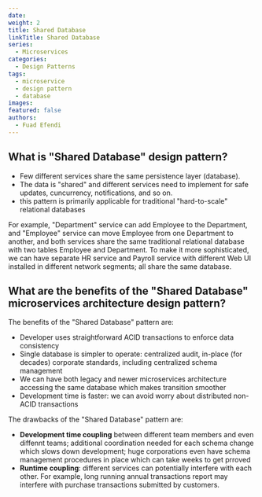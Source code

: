 ```yaml
---
date:
weight: 2
title: Shared Database
linkTitle: Shared Database
series:
  - Microservices
categories:
  - Design Patterns
tags:
  - microservice
  - design pattern
  - database
images:
featured: false
authors:
  - Fuad Efendi
---
```


## What is "Shared Database" design pattern? 

- Few different services share the same persistence layer (database).
- The data is "shared" and different services need to implement for safe updates, cuncurrency, notifications, and so on.
- this pattern is primarily applicable for traditional "hard-to-scale" relational databases

For example, "Department" service can add Employee to the Department, and "Employee" service can move Employee from one Department to another, and both services share the same traditional relational database with two tables Employee and Department. To make it more sophisticated, we can have separate HR service and Payroll service with different Web UI installed in different network segments; all share the same database.

## What are the benefits of the "Shared Database" microservices architecture design pattern?

The benefits of the "Shared Database" pattern are:
- Developer uses straightforward ACID transactions to enforce data consistency
- Single database is simpler to operate: centralized audit, in-place (for decades) corporate standards, including centralized schema management
- We can have both legacy and newer microservices architecture accessing the same database which makes transition smoother
- Development time is faster: we can avoid worry about distributed non-ACID transactions

The drawbacks of the "Shared Database" pattern are:
- **Development time coupling** between different team members and even diffennt teams; additional coordination needed for each schema change which slows down development; huge corporations even have schema management procedures in place which can take weeks to get prroved
- **Runtime coupling**: different services can potentially interfere with each other. For example, long running annual transactions report may interfere with purchase transactions submitted by customers.

